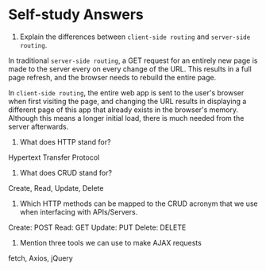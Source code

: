 # Self-study Answers

1.  Explain the differences between `client-side routing` and `server-side routing`.

  In traditional `server-side routing`, a GET request for an entirely new page is made to the server every on every change of the URL. This results in a full page refresh, and the browser needs to rebuild the entire page.

  In `client-side routing`, the entire web app is sent to the user's browser when first visiting the page, and changing the URL results in displaying a different page of this app that already exists in the browser's memory. Although this means a longer initial load, there is much needed from the server afterwards.

1.  What does HTTP stand for?

  Hypertext Transfer Protocol

1.  What does CRUD stand for?

  Create, Read, Update, Delete

1.  Which HTTP methods can be mapped to the CRUD acronym that we use when interfacing with APIs/Servers.

  Create: POST
  Read: GET
  Update: PUT
  Delete: DELETE

1.  Mention three tools we can use to make AJAX requests

  fetch, Axios, jQuery
